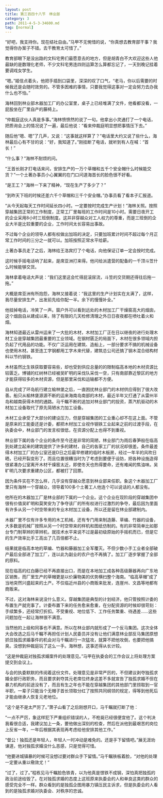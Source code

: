 ```yaml
---
layout: post
title: 第三百四十八节　林业部
category: 3
path: 2011-4-5-3-34600.md
tag: [normal]
---
```


“好吧，我支持你。现在结社自由。”马甲不无惋惜的说，“你真想去教育部干事？我觉得你办案子不错。去干教育太可惜了。”

教育部眼下是没出路的文科宅男们最愿意去的地方，但是胡青白不大欢迎这些人他最缺的是数理化老师，不少文科宅男连四则运算怎么算都忘记了，一天到晚记挂着要调戏女学生。

“嗯。”姬信点着头，他把手插到口袋里，深深的叹了口气，“老马，你以后需要的时候我还是会随时效劳的。不管多困难的事情，只要我觉得这事对一定会努力去办我什么也不怕。”

海林回到林业部木器加工厂的办公室里，桌子上已经堆满了文件，他看都没看，一屁股坐在厂里自产的藤椅上。

“仲裁庭这伙人真是多事。”海林愤愤然的说了一句。他拿出小灵通打了一个电话，把质询会上的情况说了一遍，最后他说：“看来仲裁庭明显想把事情压下去。”

随后他“嗯、嗯”了几声，又说：“这事就这样算了？”电话里大约又说了些什么，海林最后心有不甘的说：“好，我知道了。”刚挂断了电话，就听到有人在喊：“首长！”

“什么事？”海林不耐烦的问。

“王首长刚才打电话来问，安排生产的一万个草帽和五千个安全帽什么时候能交货？”一个土著办事员小心翼翼的在门口问道海首长的脸色很不好看。

“是王工？”海林一下来了精神，“现在生产了多少了？”

“到昨天下班的时候还差六千个草帽和三千个安全帽。”办事员看了看本子汇报道。

“从今天起每天工作时间延长四小时。一定要按时完成生产计划！”海林关照。按照穿越集团正常的工作制度，正常工厂里每班的工作时间是10小时。需要日夜开工的企业采用8小时三班倒制度。这并非穿越众对工人权力的尊重，而是三班倒的企业大半是比较重要的企业，工作时间太长容易出事故。

不过每个企业的领导人都有权做出加班的决定，只要加班累计时间不超过每个月正常工作时间的三分之一就可以。加班按照正常水平给薪。

土著办事员走了之后，海林给王洛宾打了个电话，向他保证订单一定会按时完成。

这时候手摇电话响了起来，是席亚洲打来得。他问给派遣营的配备的一千顶斗笠什么时候能够交货。

海林拿着电话大声说：“我们这里这会忙得屁滚尿流，斗笠的交货期还得往后拖一拖。”

大概是席亚洲有所抱怨，海林又接着说：“我这里的生产计划实在太满了，这样，我尽量安排生产，出发前先给你配一半。余下的慢慢补全。”

他挂掉电话，冷笑了一声。窗户外可以看到远处的木材加工厂干燥窑高大的烟囱，这个烟囱自从建成以来，除了有限的几天检修清理之外日日夜夜都在喷吐着火和烟。

海林知道最近从雷州运来了一大批的木材，木材加工厂正在日以继夜的进行处理木材工业是穿越集团最重要的工业领域。在钢材匮乏的局面下，木材在很多领域内担负起了代用品的功能。不仅广泛运用在建筑、造船上，一部分要求不搞的机械设备也使用木材。甚至连工字钢都用工字木来代替，建筑总公司还搞了钢木混合结构材料以节约钢铁。

木材虽然比生铁获取要容易些，却也受到供应总量的的限制临高本地的木材资源比较匮乏。博铺的红树林已经被吴旷明的采伐队采伐一空，只有南部靠近黎区的地方才能获得较多的木材资源，但是那里采伐和运输都不方便。

自从完成了环岛航行建立榆林堡之后，一直困扰林业部门的木材供应得到了很大改善。船只从榆林堡源源不断的运来海南岛南部的木材，最近半年又打通了从雷州半岛和越南获得木材的通路。马千瞩不断的追加对林业部门的投资，蒸汽机驱动的木材加工设备取代了原先简陋水力加工设备。

木材工业承受了大部分的建设压力，但是穿越集团的工业重心却不在这上面。不管是原来的工能委还是计委，都把木材加工业视作钢铁工业起来之前的过渡手段，在执委会中，林业部门的发言权很低，在资源分配上也得不到重视。

林业部下属的各个企业的条件至今还是非常的简陋，林业部门为雨后春笋般在临高到处建立起来的建筑提供了许多的建材，自己的各家工厂的状况却很差。条件最差得木材加工厂的办公室还是D日之后最早修建的临时木板房，经过一年半的风吹日晒，已经开裂变形了。而且位置很糟当时为了考虑到要便于设防，把各种设施造得很紧凑办公室离开木材干燥窑太近，即使冬天也热得要命，还有难闻的焦油味。吴旷明几次要求重建办公区，都被打了回票。

因为条件实在不怎么样，几乎没有穿越众愿意到林业部来任职。象这个木器加工厂里只有海林一个穿越众，领导着100多个土著工人他连个可以说话的人都没有。

他所在的木器加工厂是林业部的下属的一个企业。这个企业在现阶段的穿越集团中很有价值吴旷明和莫笑安为了争夺该厂的所有权进行过激烈的争夺，最后因为里面有许多从另一个时空带来的专业木材加工设备，所以还是留在林业部建制内。

木器厂里不仅有许多专用的木工机械，还有专门用来制造藤、草编、竹器的设备，大多数是机械厂按照从另一个时空带来的样机和图纸仿制的。有的非常简单比如那台专门制草辫的草辫机，就技术水平来说不过是最初级原始的手摇机而已，但是它的生产效率比手工高出了几百倍都不止。

结果就是临高本地的草编、竹器和藤器加工全军覆灭。不但少数小手工业者全部破产最后全部进了加工厂，连以此为副业的农户也不再搞了。加工厂逐步掌握了全部的原料。

现在临高的红白藤已经不再直接出口，而是在本地加工成各种高级藤器再向广东地区销售，而厂里生产的草帽更是以价廉物美的优势横扫整个海南。“临高草帽”成了当地突然兴盛起来的土产。不仅临近州县的小商贩来批发，连崖州、文昌等地都有商贩来。

不过，这对海林来说没什么意义。穿越集团是典型的计划经济，他只管按照计委的布置生产就完事了。计委布置下来的任务愈来愈重，在分配资源的时候却很苛刻：手续繁多，还经常打折扣。不受重视、地位低下、工作任务繁重、待遇差……这些问题加在一起让海林很不满意。

当然他的上级和同事也不满意。所以在林业部内就形成了一个反马集团。这次全体大会改选之后马千瞩不再担任计划人民委员并没有让他们满意林业部反马集团原想抓住独孤求婚事件的机会对马千瞩进行一次猛攻，就算不把他攻倒，也要把他搞臭。没想到仲裁庭玩了这么一手。海林想，这事还得从长计较。

“这是仲裁庭对独孤求婚案件的处理意见。”马甲在执委会的工作会议上将处理方案提交到会议上。

与会的执委默默的传阅着这份文件。处理意见是非常严厉的，不但建议剥夺独孤求婚全部行政职务，而且要求剥夺其元老席位终身这差不多就宣告了独孤求婚不但在暴力机构的前途没有了，而且有生之年也不能在穿越集团的其他部门里捞取到一官半职，一辈子只能当个无帽子首长领取分红了按照共同纲领的规定，得等到他死后才能由继承人恢复元老地位。

“这个是不是太严厉了。”萧子山看了之后刚想开口，马千瞩就打断了他：

“一点不严厉，象这样犯下严重组织错误的人，不枪毙已经很便宜他了。这个判决我看很合适，我建议加上一条，要他做出深刻的检查，然后在派他到最艰苦的岗位上反省一年，一年后根据其表现再考虑给他安排其他工作。”

“督公！独孤还是年轻人，年轻人一时冲动是难免的。还是手下留情吧。”展无涯劝谏道，他对独孤求婚没什么恶感，只是觉得可惜。

“他要进城镇暴的时候可没想过要对群众手下留情。”马千瞩铁板着脸，“对他的处理一定要从重以儆效尤！”

“过了，过了。”程栋见马千瞩脸色铁青，以为他真是恨铁不成钢，深怕真把独孤的政治前途给毁了。在对独孤求婚的态度上这班原来执委会的人和单良这类的群众的感受完全不一样。群众看到的是独孤企图用暴力镇压民主诉求，但是执委会的人看到的是独孤求婚对执委会、对秩序的忠诚。